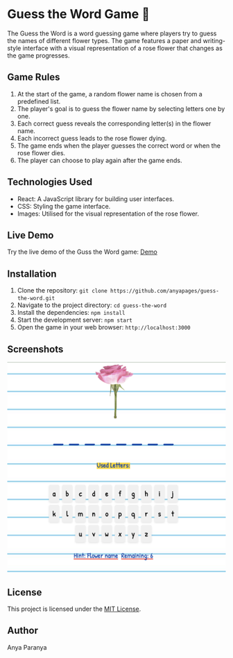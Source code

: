# Guess the Word Game 🌹

The Guess the Word is a word guessing game where players try to guess the names of different flower types. The game features a paper and writing-style interface with a visual representation of a rose flower that changes as the game progresses.

## Game Rules

1. At the start of the game, a random flower name is chosen from a predefined list.
2. The player's goal is to guess the flower name by selecting letters one by one.
3. Each correct guess reveals the corresponding letter(s) in the flower name.
4. Each incorrect guess leads to the rose flower dying.
5. The game ends when the player guesses the correct word or when the rose flower dies.
6. The player can choose to play again after the game ends.

## Technologies Used

- React: A JavaScript library for building user interfaces.
- CSS: Styling the game interface.
- Images: Utilised for the visual representation of the rose flower.

## Live Demo

Try the live demo of the Guss the Word game: [Demo](http://anya.works/guess-the-word)

## Installation

1. Clone the repository: `git clone https://github.com/anyapages/guess-the-word.git`
2. Navigate to the project directory: `cd guess-the-word`
3. Install the dependencies: `npm install`
4. Start the development server: `npm start`
5. Open the game in your web browser: `http://localhost:3000`

## Screenshots

![Game Screenshot](preview.png)

## License

This project is licensed under the [MIT License](LICENSE).

## Author

Anya Paranya 
